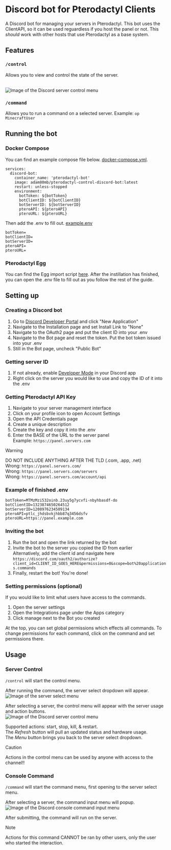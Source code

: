 # Discord bot for Pterodactyl Clients
A Discord bot for managing your servers in Pterodactyl.
This bot uses the ClientAPI, so it can be used reguardless if you host the panel or not.
This *should* work with other hosts that use Pterodactyl as a base system.

## Features
### `/control`
Allows you to view and control the state of the server.

<br>![Image of the Discord server control menu](https://i.imgur.com/ny8m1P6.png)

### `/command`
Allows you to run a command on a selected server. 
Example: `op MinecraftUser`

## Running the bot

### Docker Compose
You can find an example compose file below. [docker-compose.yml](https://github.com/AdamFortney/pterodactyl-control-discord-bot/blob/main/github_content/docker-compose.yml).
```
services:
  discord-bot:
    container_name: 'pterodactyl-bot'
    image: adam80mb/pterodactyl-control-discord-bot:latest
    restart: unless-stopped
    environment:
      botToken: ${botToken}
      botClientID: ${botClientID}
      botServerID: ${botServerID}
      pteroAPI: ${pteroAPI}
      pteroURL: ${pteroURL}
```

Then add the .env to fill out. [example.env](https://github.com/AdamFortney/pterodactyl-control-discord-bot/blob/main/github_content/example.env)
```
botToken=
botClientID=
botServerID=
pteroAPI=
pteroURL=
```

### Pterodactyl Egg
You can find the Egg import script [here](https://github.com/AdamFortney/pterodactyl-control-discord-bot/blob/main/github_content/egg-pterodactyl-control-discord-bot.json).
After the instillation has finished, you can open the .env file to fill out as you follow the rest of the guide.

## Setting up

### Creating a Discord bot
1. Go to [Discord Developer Portal](https://discord.com/developers/applications/) and click "New Application"
2. Navigate to the Installation page and set Install Link to "None"
2. Navigate to the OAuth2 page and put the client ID into your .env
3. Navigate to the Bot page and reset the token. Put the bot token issued into your .env
4. Still in the Bot page, uncheck "Public Bot"

### Getting server ID
1. If not already, enable [Developer Mode](https://support.discord.com/hc/en-us/articles/206346498-Where-can-I-find-my-User-Server-Message-ID#h_01HRSTXPS5CRSRTWYCGPHZQ37H) in your Discord app
2. Right click on the server you would like to use and copy the ID of it into the .env

### Getting Pterodactyl API Key
1. Navigate to your server management interface
2. Click on your profile icon to open Account Settings
3. Open the API Credentials page
4. Create a unique description 
5. Create the key and copy it into the .env
6. Enter the BASE of the URL to the server panel
<br>   Example: `https://panel.servers.com`

> [!WARNING]
> DO NOT INCLUDE ANYTHING AFTER THE TLD (.com, .app, .net)
> <br> Wrong: `https://panel.servers.com/`
> <br> Wrong: `https://panel.servers.com/servers`
> <br> Wrong: `https://panel.servers.com/account/api`

### Example of finished .env
```
botToken=MTMzMzi532oinb.23uy5g7ycvfi-nbyhbasdf-do
botClientID=1323874650264512
botServerID=1208976234509134
pteroAPI=ptlc_jhdsbvkjhbb87q3456dsfv
pteroURL=https://panel.example.com
```

### Inviting the bot
1. Run the bot and open the link returned by the bot
2. Invite the bot to the server you copied the ID from earlier
   <br> Alternatively, add the client id and navigate here
<br>`https://discord.com/oauth2/authorize?client_id=CLIENT_ID_GOES_HERE&permissions=0&scope=bot%20applications.commands`
4. Finally, restart the bot! You're done!

### Setting permissions (optional)
If you would like to limit what users have access to the commands.
1. Open the server settings
2. Open the Integrations page under the Apps category
3. Click manage next to the Bot you created

At the top, you can set global permissions which effects all commands.
To change permissions for each command, click on the command and set permissions there.

## Usage

### Server Control
`/control` will start the control menu.

After running the command, the server select dropdown will appear.
<br>![Image of the server select menu](https://i.imgur.com/PIYgaJB.png)

After selecting a server, the control menu will appear with the server usage and action buttons.
<br>![Image of the Discord server control menu](https://i.imgur.com/ny8m1P6.png)

Supported actions: start, stop, kill, & restart.
<br>The *Refresh* button will pull an updated status and hardware usage.
<br>The *Menu* button brings you back to the server select dropdown.

> [!CAUTION]
> Actions in the control menu can be used by anyone with access to the channel!!

### Console Command
`/command` will start the command menu, first opening to the server select menu.

After selecting a server, the command input menu will popup.
<br>![Image of the Discord console command input menu](https://i.imgur.com/CncbsEe.png)

After submitting, the command will run on the server.

> [!NOTE]
> Actions for this command CANNOT be ran by other users, only the user who started the interaction.